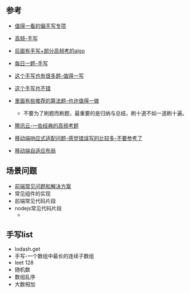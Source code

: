 ## 参考
- [值得一看的偏手写专项](https://mp.weixin.qq.com/mp/appmsgalbum?action=getalbum&__biz=MzUxNzk1MjQ0Ng==&scene=24&album_id=1529105963629199360&count=3#wechat_redirect)
- [高频-手写](https://juejin.cn/post/6946136940164939813)
- [后面有手写+部分高频考的algo](https://github.com/sisterAn/JavaScript-Algorithms)
- [每日一题-手写](https://github.com/shfshanyue/Daily-Question/issues?page=30&q=is%3Aissue+is%3Aopen)

- [这个手写也有很多题-值得一写](https://juejin.cn/post/6968713283884974088)

- [这个手写也不错](https://juejin.cn/post/6844903809206976520#heading-14)

- [里面有些推荐的算法题-也许值得一做](https://github.com/Mayandev/fe-interview-handwrite)
  - 不要为了刷题而刷题，最重要的是归纳与总结，刷十道不如一道刷十遍。

- [腾讯云-一些经典的高频考题](https://cloud.tencent.com/developer/article/1483443)


- [移动端响应式适配问题-感觉错误写的比较多-不要参考了](https://juejin.cn/post/6844903630655471624#heading-13)
- [移动端自适应布局](https://juejin.cn/post/6844903629111951373)


## 场景问题
- [前端常见问题和解决方案](https://juejin.cn/post/7088144745788080142)
- 常见组件的实现
- 前端常见代码片段
- nodejs常见代码片段
  - [](https://www.cnblogs.com/morang/p/9082378.html)


## 手写list
- lodash.get
- 手写-一个数组中最长的连续子数组
- leet 128
- 随机数 
- 数组乱序
- 大数相加